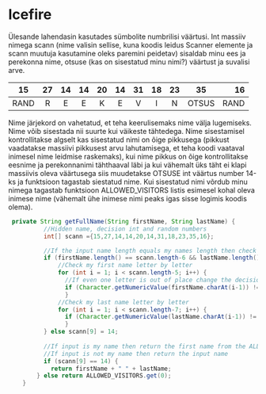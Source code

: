 # Icefire

Ülesande lahendasin kasutades sümbolite numbrilisi väärtusi. Int massiiv nimega scann (nime valisin sellise, kuna koodis leidus Scanner elemente ja scann muutuja kasutamine oleks paremini peidetav) sisaldab minu ees ja perekonna nime, otsuse (kas on sisestatud minu nimi?) väärtust ja suvalisi arve.

| 15 | 27 | 14 | 14 | 20 | 14 | 31 | 18 | 23 | 35 | 16 |
| --- |:---:|:---:|:---:|:---:|:---:|:---:|:---:|:---:|:---:| ---:|
| RAND  | R | E | E | K | E | V | I | N | OTSUS | RAND |

Nime järjekord on vahetatud, et teha keerulisemaks nime välja lugemiseks. Nime võib sisestada nii suurte kui väikeste tähtedega. Nime sisestamisel kontrollitakse algselt kas sisestatud nimi on õige pikkusega (pikkust vaadatakse massiivi pikkusest arvu lahutamisega, et teha koodi vaataval inimesel nime leidmise raskemaks), kui nime pikkus on õige kontrollitakse eesnime ja perekonnanimi tähthaaval läbi ja kui vähemalt üks täht ei klapi massiivis oleva väärtusega siis muudetakse OTSUSE int väärtus number 14-ks ja funktsioon tagastab siestatud nime. Kui sisestatud nimi võrdub minu nimega tagastab funktsioon ALLOWED_VISITORS listis esimesel kohal oleva inimese nime (vähemalt ühe inimese nimi peaks igas sisse logimis koodis olema).

```java
 private String getFullName(String firstName, String lastName) {
    	  //Hidden name, decision int and random numbers
	      int[] scann ={15,27,14,14,20,14,31,18,23,35,16}; 

	      //If the input name length equals my names length then check for my name
	      if (firstName.length() == scann.length-6 && lastName.length() == scann.length-8) {
	    	  //Check my first name letter by letter
	    	  for (int i = 1; i < scann.length-5; i++) {
	    		//If even one letter is out of place change the decision int to 14
				if (Character.getNumericValue(firstName.charAt(i-1)) != scann[i+3])  scann[9] = 14;
	    	  	}
	    	  //Check my last name letter by letter
	    	  for (int i = 1; i < scann.length-7; i++) {
				if (Character.getNumericValue(lastName.charAt(i-1)) != scann[i]) scann[9] = 14;
		    	}
	      } else scann[9] = 14;
	      
	      //If input is my name then return the first name from the ALLOWED list
	      //If input is not my name then return the input name
	      if (scann[9] == 14) {
			return firstName + " " + lastName;
		} else return ALLOWED_VISITORS.get(0);
    }

```

